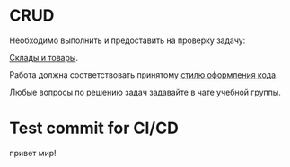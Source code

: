 # CRUD

Необходимо выполнить и предоставить на проверку задачу:

[Склады и товары](./stocks_products).

Работа должна соответствовать принятому [стилю оформления кода](https://github.com/netology-code/codestyle/tree/master/python).

Любые вопросы по решению задач задавайте в чате учебной группы.
# Test commit for CI/CD
привет мир!
